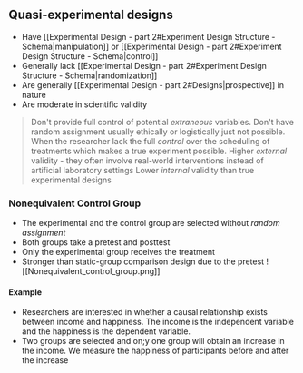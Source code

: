 ## Quasi-experimental designs
- Have [[Experimental Design - part 2#Experiment Design Structure - Schema|manipulation]] or [[Experimental Design - part 2#Experiment Design Structure - Schema|control]]
- Generally lack [[Experimental Design - part 2#Experiment Design Structure - Schema|randomization]] 
- Are generally [[Experimental Design - part 2#Designs|prospective]]  in nature
- Are moderate in scientific validity

> Don't provide full control of potential *extraneous* variables.
> Don't have random assignment usually ethically or logistically just not possible.
> When the researcher lack the full *control* over the scheduling of treatments which makes a true experiment possible.
> Higher *external* validity - they often involve real-world interventions instead of artificial laboratory settings
> Lower *internal* validity than true experimental designs


### Nonequivalent Control Group
- The experimental and the control group are selected without *random assignment*
- Both groups take a pretest and posttest
- Only the experimental group receives the treatment
- Stronger than static-group comparison design due to the pretest
![[Nonequivalent_control_group.png]]
#### Example
- Researchers are interested in whether a causal relationship exists between income and happiness. The income is the independent variable and the happiness is the dependent variable.
- Two groups are selected and on;y one group will obtain an increase in the income. We measure the happiness of participants before and after the increase